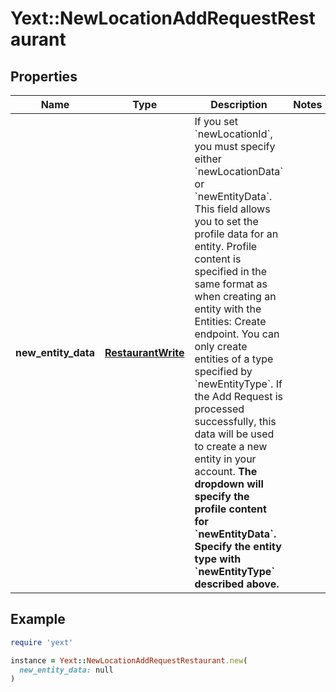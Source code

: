 # Yext::NewLocationAddRequestRestaurant

## Properties

| Name | Type | Description | Notes |
| ---- | ---- | ----------- | ----- |
| **new_entity_data** | [**RestaurantWrite**](RestaurantWrite.md) | If you set &#x60;newLocationId&#x60;, you must specify either &#x60;newLocationData&#x60; or &#x60;newEntityData&#x60;.  This field allows you to set the profile data for an entity. Profile content is specified in the same format as when creating an entity with the Entities: Create endpoint. You can only create entities of a type specified by &#x60;newEntityType&#x60;.  If the Add Request is processed successfully, this data will be used to create a new entity in your account.  **The dropdown will specify the profile content for &#x60;newEntityData&#x60;. Specify the entity type with &#x60;newEntityType&#x60; described above.**  |  |

## Example

```ruby
require 'yext'

instance = Yext::NewLocationAddRequestRestaurant.new(
  new_entity_data: null
)
```


